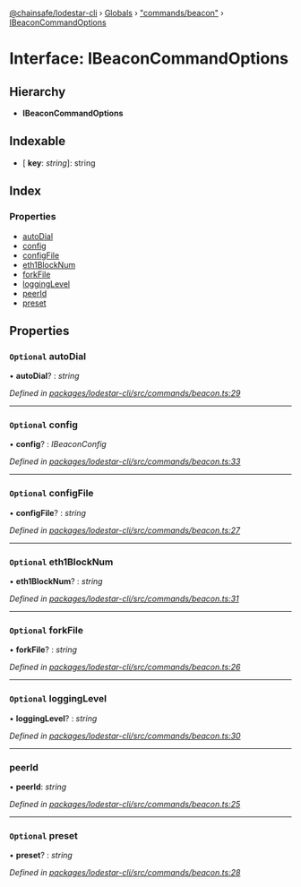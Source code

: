 [@chainsafe/lodestar-cli](../README.md) › [Globals](../globals.md) › ["commands/beacon"](../modules/_commands_beacon_.md) › [IBeaconCommandOptions](_commands_beacon_.ibeaconcommandoptions.md)

# Interface: IBeaconCommandOptions

## Hierarchy

* **IBeaconCommandOptions**

## Indexable

* \[ **key**: *string*\]: string

## Index

### Properties

* [autoDial](_commands_beacon_.ibeaconcommandoptions.md#optional-autodial)
* [config](_commands_beacon_.ibeaconcommandoptions.md#optional-config)
* [configFile](_commands_beacon_.ibeaconcommandoptions.md#optional-configfile)
* [eth1BlockNum](_commands_beacon_.ibeaconcommandoptions.md#optional-eth1blocknum)
* [forkFile](_commands_beacon_.ibeaconcommandoptions.md#optional-forkfile)
* [loggingLevel](_commands_beacon_.ibeaconcommandoptions.md#optional-logginglevel)
* [peerId](_commands_beacon_.ibeaconcommandoptions.md#peerid)
* [preset](_commands_beacon_.ibeaconcommandoptions.md#optional-preset)

## Properties

### `Optional` autoDial

• **autoDial**? : *string*

*Defined in [packages/lodestar-cli/src/commands/beacon.ts:29](https://github.com/ChainSafe/lodestar/blob/14ce11e45/packages/lodestar-cli/src/commands/beacon.ts#L29)*

___

### `Optional` config

• **config**? : *IBeaconConfig*

*Defined in [packages/lodestar-cli/src/commands/beacon.ts:33](https://github.com/ChainSafe/lodestar/blob/14ce11e45/packages/lodestar-cli/src/commands/beacon.ts#L33)*

___

### `Optional` configFile

• **configFile**? : *string*

*Defined in [packages/lodestar-cli/src/commands/beacon.ts:27](https://github.com/ChainSafe/lodestar/blob/14ce11e45/packages/lodestar-cli/src/commands/beacon.ts#L27)*

___

### `Optional` eth1BlockNum

• **eth1BlockNum**? : *string*

*Defined in [packages/lodestar-cli/src/commands/beacon.ts:31](https://github.com/ChainSafe/lodestar/blob/14ce11e45/packages/lodestar-cli/src/commands/beacon.ts#L31)*

___

### `Optional` forkFile

• **forkFile**? : *string*

*Defined in [packages/lodestar-cli/src/commands/beacon.ts:26](https://github.com/ChainSafe/lodestar/blob/14ce11e45/packages/lodestar-cli/src/commands/beacon.ts#L26)*

___

### `Optional` loggingLevel

• **loggingLevel**? : *string*

*Defined in [packages/lodestar-cli/src/commands/beacon.ts:30](https://github.com/ChainSafe/lodestar/blob/14ce11e45/packages/lodestar-cli/src/commands/beacon.ts#L30)*

___

###  peerId

• **peerId**: *string*

*Defined in [packages/lodestar-cli/src/commands/beacon.ts:25](https://github.com/ChainSafe/lodestar/blob/14ce11e45/packages/lodestar-cli/src/commands/beacon.ts#L25)*

___

### `Optional` preset

• **preset**? : *string*

*Defined in [packages/lodestar-cli/src/commands/beacon.ts:28](https://github.com/ChainSafe/lodestar/blob/14ce11e45/packages/lodestar-cli/src/commands/beacon.ts#L28)*
